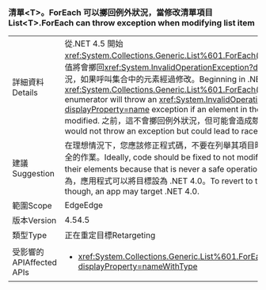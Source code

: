 ### <a name="listlttgtforeach-can-throw-exception-when-modifying-list-item"></a><span data-ttu-id="dd042-101">清單&lt;T&gt;。ForEach 可以擲回例外狀況，當修改清單項目</span><span class="sxs-lookup"><span data-stu-id="dd042-101">List&lt;T&gt;.ForEach can throw exception when modifying list item</span></span>

|   |   |
|---|---|
|<span data-ttu-id="dd042-102">詳細資料</span><span class="sxs-lookup"><span data-stu-id="dd042-102">Details</span></span>|<span data-ttu-id="dd042-103">從.NET 4.5 開始<xref:System.Collections.Generic.List%601.ForEach(System.Action{%600})>列舉值將會擲回<xref:System.InvalidOperationException?displayProperty=name>例外狀況，如果呼叫集合中的元素經過修改。</span><span class="sxs-lookup"><span data-stu-id="dd042-103">Beginning in .NET 4.5, a <xref:System.Collections.Generic.List%601.ForEach(System.Action{%600})> enumerator will throw an <xref:System.InvalidOperationException?displayProperty=name> exception if an element in the calling collection is modified.</span></span> <span data-ttu-id="dd042-104">之前，這不會擲回例外狀況，但可能會造成競爭情形。</span><span class="sxs-lookup"><span data-stu-id="dd042-104">Previously, this would not throw an exception but could lead to race conditions.</span></span>|
|<span data-ttu-id="dd042-105">建議</span><span class="sxs-lookup"><span data-stu-id="dd042-105">Suggestion</span></span>|<span data-ttu-id="dd042-106">在理想情況下，您應該修正程式碼，不要在列舉其項目時修改清單，因為這絕不是安全的作業。</span><span class="sxs-lookup"><span data-stu-id="dd042-106">Ideally, code should be fixed to not modify lists while enumerating their elements because that is never a safe operation.</span></span> <span data-ttu-id="dd042-107">不過，若要還原成舊版行為，應用程式可以將目標設為 .NET 4.0。</span><span class="sxs-lookup"><span data-stu-id="dd042-107">To revert to the previous behavior, though, an app may target .NET 4.0.</span></span>|
|<span data-ttu-id="dd042-108">範圍</span><span class="sxs-lookup"><span data-stu-id="dd042-108">Scope</span></span>|<span data-ttu-id="dd042-109">Edge</span><span class="sxs-lookup"><span data-stu-id="dd042-109">Edge</span></span>|
|<span data-ttu-id="dd042-110">版本</span><span class="sxs-lookup"><span data-stu-id="dd042-110">Version</span></span>|<span data-ttu-id="dd042-111">4.5</span><span class="sxs-lookup"><span data-stu-id="dd042-111">4.5</span></span>|
|<span data-ttu-id="dd042-112">類型</span><span class="sxs-lookup"><span data-stu-id="dd042-112">Type</span></span>|<span data-ttu-id="dd042-113">正在重定目標</span><span class="sxs-lookup"><span data-stu-id="dd042-113">Retargeting</span></span>|
|<span data-ttu-id="dd042-114">受影響的 API</span><span class="sxs-lookup"><span data-stu-id="dd042-114">Affected APIs</span></span>|<ul><li><xref:System.Collections.Generic.List%601.ForEach(System.Action{%600})?displayProperty=nameWithType></li></ul>|

